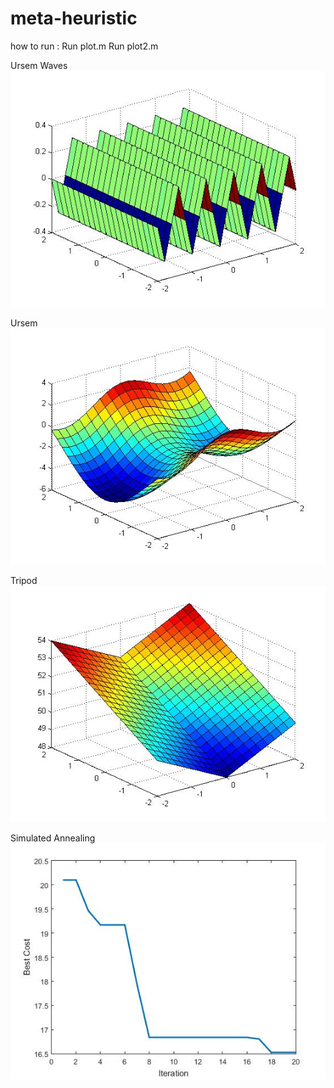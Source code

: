 # meta-heuristic
how to run :
  Run plot.m
  Run plot2.m


Ursem Waves
![ScreenShot](/ursemwaves.jpg)

Ursem
![ScreenShot](/ursem.jpg)

Tripod
![ScreenShot](/tripod.jpg)

Simulated Annealing
![ScreenShot](/sa_fig.jpg)
